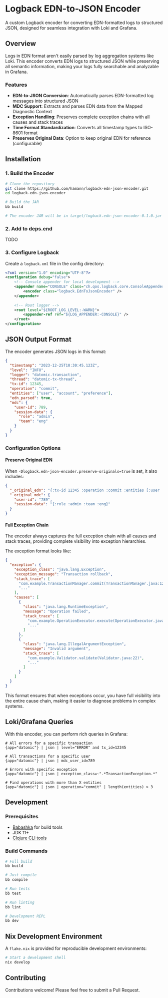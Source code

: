# Logback EDN-to-JSON Encoder

A custom Logback encoder for converting EDN-formatted logs to structured JSON, designed for seamless integration with Loki and Grafana.

## Overview

Logs in EDN format aren't easily parsed by log aggregation systems like Loki. This encoder converts EDN logs to structured JSON while preserving all semantic information, making your logs fully searchable and analyzable in Grafana.

### Features

- **EDN-to-JSON Conversion**: Automatically parses EDN-formatted log messages into structured JSON
- **MDC Support**: Extracts and parses EDN data from the Mapped Diagnostic Context
- **Exception Handling**: Preserves complete exception chains with all causes and stack traces
- **Time Format Standardization**: Converts all timestamp types to ISO-8601 format
- **Preserves Original Data**: Option to keep original EDN for reference (configurable)

## Installation

### 1. Build the Encoder

```bash
# Clone the repository
git clone https://github.com/hamann/logback-edn-json-encoder.git
cd logback-edn-json-encoder

# Build the JAR
bb build

# The encoder JAR will be in target/logback.edn-json-encoder-0.1.0.jar
```

### 2. Add to deps.end

TODO

### 3. Configure Logback

Create a `logback.xml` file in the config directory:

```xml
<?xml version="1.0" encoding="UTF-8"?>
<configuration debug="false">
    <!-- Console appender for local development -->
    <appender name="CONSOLE" class="ch.qos.logback.core.ConsoleAppender">
        <encoder class="logback.EdnToJsonEncoder" />
    </appender>
    
    <!-- Root logger -->
    <root level="${ROOT_LOG_LEVEL:-WARN}">
        <appender-ref ref="${LOG_APPENDER:-CONSOLE}" />
    </root>
</configuration>
```

## JSON Output Format

The encoder generates JSON logs in this format:

```json
{
  "timestamp": "2023-12-25T10:30:45.123Z",
  "level": "INFO",
  "logger": "datomic.transaction",
  "thread": "datomic-tx-thread",
  "tx-id": 12345,
  "operation": "commit",
  "entities": ["user", "account", "preference"],
  "edn_parsed": true,
  "mdc": {
    "user-id": 789,
    "session-data": {
      "role": "admin",
      "team": "eng"
    }
  }
}
```

### Configuration Options

#### Preserve Original EDN

When `-Dlogback.edn-json-encoder.preserve-originals=true` is set, it also includes:

```json
{
  "_original_edn": "{:tx-id 12345 :operation :commit :entities [:user :account :preference]}",
  "_original_mdc": {
    "user-id": "789",
    "session-data": "{:role :admin :team :eng}"
  }
}
```

#### Full Exception Chain

The encoder always captures the full exception chain with all causes and stack traces, providing complete visibility into exception hierarchies.

The exception format looks like:

```json
{
  "exception": {
    "exception_class": "java.lang.Exception",
    "exception_message": "Transaction rollback",
    "stack_trace": [
      "com.example.TransactionManager.commit(TransactionManager.java:123)",
      "..."
    ],
    "causes": [
      {
        "class": "java.lang.RuntimeException",
        "message": "Operation failed",
        "stack_trace": [
          "com.example.OperationExecutor.execute(OperationExecutor.java:45)",
          "..."
        ]
      },
      {
        "class": "java.lang.IllegalArgumentException",
        "message": "Invalid argument",
        "stack_trace": [
          "com.example.Validator.validate(Validator.java:22)",
          "..."
        ]
      }
    ]
  }
}
```

This format ensures that when exceptions occur, you have full visibility into the entire cause chain, making it easier to diagnose problems in complex systems.

## Loki/Grafana Queries

With this encoder, you can perform rich queries in Grafana:

```logql
# All errors for a specific transaction 
{app="datomic"} | json | level="ERROR" and tx_id=12345

# All transactions for a specific user
{app="datomic"} | json | mdc_user_id=789

# Errors with specific exception
{app="datomic"} | json | exception_class=~".*TransactionException.*"

# Find operations with more than X entities
{app="datomic"} | json | operation="commit" | length(entities) > 3
```

## Development

### Prerequisites

- [Babashka](https://github.com/babashka/babashka) for build tools
- JDK 11+
- [Clojure CLI tools](https://clojure.org/guides/getting_started)

### Build Commands

```bash
# Full build
bb build

# Just compile
bb compile

# Run tests
bb test

# Run linting
bb lint

# Development REPL
bb dev
```

## Nix Development Environment

A `flake.nix` is provided for reproducible development environments:

```bash
# Start a development shell
nix develop
```

## Contributing

Contributions welcome! Please feel free to submit a Pull Request.